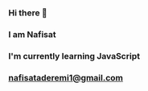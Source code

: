 ### Hi there 👋
### I am Nafisat
### I'm currently learning JavaScript
### nafisataderemi1@gmail.com
<!--
**nafisah25/nafisah25** is a ✨ _special_ ✨ repository because its `README.md` (this file) appears on your GitHub profile.

Here are some ideas to get you started:

- 🔭 My name is Nafisah
- 🌱 I’m currently learning backend
- 📫 How to reach me: nafisataderemi1@gmail.com
- 😄 Pronouns: miss

-->
